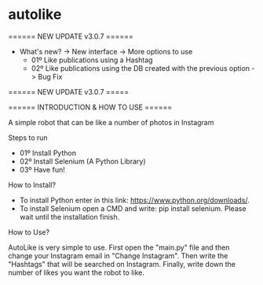 # autolike

====== NEW UPDATE v3.0.7 ======

 - What's new?
  -> New interface
  -> More options to use
    - 01º Like publications using a Hashtag
    - 02º Like publications using the DB created with the previous option
  -> Bug Fix
    
====== NEW UPDATE v3.0.7 =====



====== INTRODUCTION & HOW TO USE ======

A simple robot that can be like a number of photos in Instagram

Steps to run

- 01º Install Python
- 02º Install Selenium (A Python Library)
- 03º Have fun!

How to Install?

- To install Python enter in this link: https://www.python.org/downloads/.
- To install Selenium open a CMD and write: pip install selenium. Please wait until the installation finish.


How to Use?

AutoLike is very simple to use. First open the "main.py" file and then change your Instagram email in "Change Instagram". Then write the "Hashtags" that will be searched on Instagram. Finally, write down the number of likes you want the robot to like.
